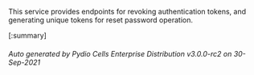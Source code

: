 






This service provides endpoints for revoking authentication tokens, and generating unique tokens for reset password operation.

[:summary]

###### Auto generated by Pydio Cells Enterprise Distribution v3.0.0-rc2 on 30-Sep-2021
